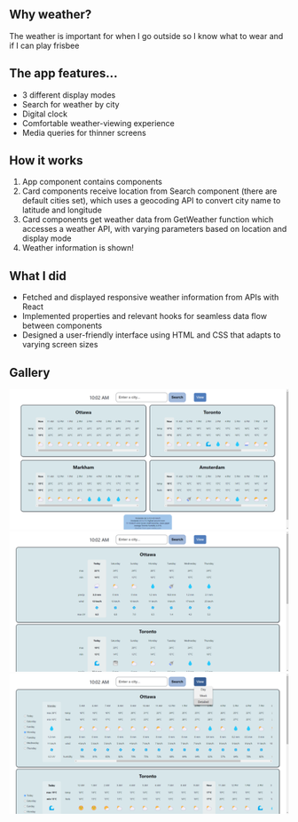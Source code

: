 ## Why weather?

The weather is important for when I go outside so I know what to wear and if I can play frisbee

## The app features...

- 3 different display modes
- Search for weather by city
- Digital clock
- Comfortable weather-viewing experience
- Media queries for thinner screens

## How it works

1. App component contains components
2. Card components receive location from Search component (there are default cities set), which uses a geocoding API to convert city name to latitude and longitude
3. Card components get weather data from GetWeather function which accesses a weather API, with varying parameters based on location and display mode
4. Weather information is shown!

## What I did

- Fetched and displayed responsive weather information from APIs with React
- Implemented properties and relevant hooks for seamless data flow between components
- Designed a user-friendly interface using HTML and CSS that adapts to varying screen sizes

## Gallery

![Four weather cards in a grid showing hourly weather information, search bar on top](weather-day.png "Day view")
![Three weather cards showing daily weather information, search bar on top](weather-week.png "Week view")
![Three weather cards with radio buttons for day-of-the-week selection, and daily and hourly weather for chosen day](weather-detailed.png "Detailed view")
